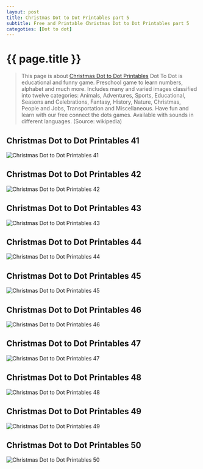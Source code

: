 ```yaml
---
layout: post
title: Christmas Dot to Dot Printables part 5
subtitle: Free and Printable Christmas Dot to Dot Printables part 5
categoties: [Dot to dot]
---
```

{{ page.title }}
================
> This page is about [Christmas Dot to Dot Printables](https://hoanghabelle.github.io/) Dot To Dot is educational and funny game. Preschool game to learn numbers, alphabet and much more. Includes many and varied images classified into twelve categories: Animals, Adventures, Sports, Educational, Seasons and Celebrations, Fantasy, History, Nature, Christmas, People and Jobs, Transportation and Miscellaneous. Have fun and learn with our free connect the dots games. Available with sounds in different languages. (Source: wikipedia)

## Christmas Dot to Dot Printables 41
![Christmas Dot to Dot Printables 41](https://hoanghabelle.github.io/images/Christmas-Dot-to-Dot-Printables%20(41).jpg "Christmas Dot to Dot Printables 41")

## Christmas Dot to Dot Printables 42
![Christmas Dot to Dot Printables 42](https://hoanghabelle.github.io/images/Christmas-Dot-to-Dot-Printables%20(42).jpg "Christmas Dot to Dot Printables 42")

## Christmas Dot to Dot Printables 43
![Christmas Dot to Dot Printables 43](https://hoanghabelle.github.io/images/Christmas-Dot-to-Dot-Printables%20(43).jpg "Christmas Dot to Dot Printables 43")

## Christmas Dot to Dot Printables 44
![Christmas Dot to Dot Printables 44](https://hoanghabelle.github.io/images/Christmas-Dot-to-Dot-Printables%20(44).jpg "Christmas Dot to Dot Printables 44")

<script async src="//pagead2.googlesyndication.com/pagead/js/adsbygoogle.js"></script><ins class="adsbygoogle" style="display:block" data-ad-format="fluid" data-ad-layout-key="-8i+1w-dq+e9+ft" data-ad-client="ca-pub-6753140515841889" data-ad-slot="6190446671"></ins> <script> (adsbygoogle = window.adsbygoogle || []).push({}); </script>

## Christmas Dot to Dot Printables 45
![Christmas Dot to Dot Printables 45](https://hoanghabelle.github.io/images/Christmas-Dot-to-Dot-Printables%20(45).jpg "Christmas Dot to Dot Printables 45")

## Christmas Dot to Dot Printables 46
![Christmas Dot to Dot Printables 46](https://hoanghabelle.github.io/images/Christmas-Dot-to-Dot-Printables%20(46).jpg "Christmas Dot to Dot Printables 46")

## Christmas Dot to Dot Printables 47
![Christmas Dot to Dot Printables 47](https://hoanghabelle.github.io/images/Christmas-Dot-to-Dot-Printables%20(47).jpg "Christmas Dot to Dot Printables 47")

## Christmas Dot to Dot Printables 48
![Christmas Dot to Dot Printables 48](https://hoanghabelle.github.io/images/Christmas-Dot-to-Dot-Printables%20(48).jpg "Christmas Dot to Dot Printables 48")

<script async src="//pagead2.googlesyndication.com/pagead/js/adsbygoogle.js"></script><ins class="adsbygoogle" style="display:block" data-ad-format="fluid" data-ad-layout-key="-8i+1w-dq+e9+ft" data-ad-client="ca-pub-6753140515841889" data-ad-slot="6190446671"></ins> <script> (adsbygoogle = window.adsbygoogle || []).push({}); </script>

## Christmas Dot to Dot Printables 49
![Christmas Dot to Dot Printables 49](https://hoanghabelle.github.io/images/Christmas-Dot-to-Dot-Printables%20(49).jpg "Christmas Dot to Dot Printables 49")

## Christmas Dot to Dot Printables 50
![Christmas Dot to Dot Printables 50](https://hoanghabelle.github.io/images/Christmas-Dot-to-Dot-Printables%20(50).jpg "Christmas Dot to Dot Printables 50")

